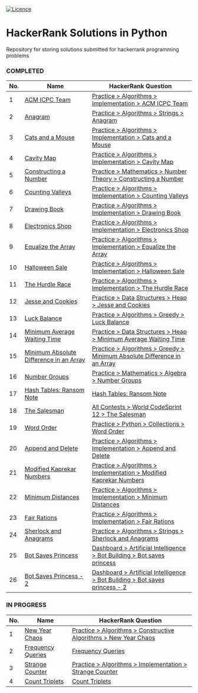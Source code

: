 [![Licence](https://img.shields.io/github/license/Ileriayo/markdown-badges?style=for-the-badge)](./LICENSE)


# HackerRank Solutions in Python
Repository for storing solutions submitted for hackerrank programming problems

### COMPLETED

| No. | Name                                                                                                     | HackerRank Question                                                                                                                                        | 
|-----|----------------------------------------------------------------------------------------------------------|------------------------------------------------------------------------------------------------------------------------------------------------------------|
| 1   | [ACM ICPC Team](./solutions/python/acm-icpc-team.py)                                                     | [Practice > Algorithms > Implementation > ACM ICPC Team](https://www.hackerrank.com/challenges/acm-icpc-team/problem)                                      |
| 2   | [Anagram](./solutions/python/anagram.py)                                                                 | [Practice > Algorithms > Strings > Anagram](https://www.hackerrank.com/challenges/anagram/problem)                                                         |
| 3   | [Cats and a Mouse](./solutions/python/cats-and-a-mouse.py)                                               | [Practice > Algorithms > Implementation > Cats and a Mouse](https://www.hackerrank.com/challenges/cats-and-a-mouse/problem)                                |
| 4   | [Cavity Map](./solutions/python/cavity-map.py)                                                           | [Practice > Algorithms > Implementation > Cavity Map](https://www.hackerrank.com/challenges/cavity-map/problem)                                            |
| 5   | [Constructing a Number](./solutions/python/constructing-a-number.py)                                     | [Practice > Mathematics > Number Theory > Constructing a Number](https://www.hackerrank.com/challenges/constructing-a-number/problem)                      |
| 6   | [Counting Valleys](./solutions/python/counting-valleys.py)                                               | [Practice > Algorithms > Implementation > Counting Valleys](https://www.hackerrank.com/challenges/counting-valleys/problem)                                |
| 7   | [Drawing Book](./solutions/python/drawing-book.py)                                                       | [Practice > Algorithms > Implementation > Drawing Book](https://www.hackerrank.com/challenges/drawing-book/problem)                                        |
| 8   | [Electronics Shop](./solutions/python/electronics-shop.py)                                               | [Practice > Algorithms > Implementation > Electronics Shop](https://www.hackerrank.com/challenges/electronics-shop/problem)                                |
| 9   | [Equalize the Array](./solutions/python/equalize-the-array.py)                                           | [Practice > Algorithms > Implementation > Equalize the Array](https://www.hackerrank.com/challenges/equality-in-a-array/problem)                           |
| 10  | [Halloween Sale](./solutions/python/halloween-sale.py)                                                   | [Practice > Algorithms > Implementation > Halloween Sale](https://www.hackerrank.com/challenges/halloween-sale/problem)                                    |
| 11  | [The Hurdle Race](./solutions/python/the-hurdle-race.py)                                                 | [Practice > Algorithms > Implementation > The Hurdle Race](https://www.hackerrank.com/challenges/the-hurdle-race/problem)                                  |
| 12  | [Jesse and Cookies](./solutions/python/jesse-and-cookies.py)                                             | [Practice > Data Structures > Heap > Jesse and Cookies](https://www.hackerrank.com/challenges/jesse-and-cookies/problem)                                   |
| 13  | [Luck Balance](./solutions/python/luck-balance.py)                                                       | [Practice > Algorithms > Greedy > Luck Balance](https://www.hackerrank.com/challenges/luck-balance/)                                                       |
| 14  | [Minimum Average Waiting Time](./solutions/python/minimum-average-waiting-time.py)                       | [Practice > Data Structures > Heap > Minimum Average Waiting Time](https://www.hackerrank.com/challenges/minimum-average-waiting-time/problem)             |
| 15  | [Minimum Absolute Difference in an Array](./solutions/python/minimum-absolute-difference-in-an-array.py) | [Practice > Algorithms > Greedy > Minimum Absolute Difference in an Array](https://www.hackerrank.com/challenges/minimum-absolute-difference-in-an-array/) |
| 16  | [Number Groups](./solutions/python/number-groups.py)                                                     | [Practice > Mathematics > Algebra > Number Groups](https://www.hackerrank.com/challenges/number-groups/problem)                                            |
| 17  | [Hash Tables: Ransom Note](./solutions/python/ransom-note.py)                                            | [Hash Tables: Ransom Note](https://www.hackerrank.com/challenges/ctci-ransom-note/problem)                                                                 |
| 18  | [The Salesman](./solutions/python/the-salesman.py)                                                       | [All Contests > World CodeSprint 12 > The Salesman](https://www.hackerrank.com/contests/world-codesprint-12/challenges/the-salesman/problem)               |
| 19  | [Word Order](./solutions/python/word-order.py)                                                           | [Practice > Python > Collections > Word Order](https://www.hackerrank.com/challenges/word-order/problem)                                                   |
| 20  | [Append and Delete](./solutions/python/append-and-delete.py)                                             | [Practice > Algorithms > Implementation > Append and Delete](https://www.hackerrank.com/challenges/append-and-delete/problem)                              |
| 21  | [Modified Kaprekar Numbers](./solutions/python/modified-kaprekar-numbers.py)                             | [Practice > Algorithms > Implementation > Modified Kaprekar Numbers](https://www.hackerrank.com/challenges/kaprekar-numbers/problem)                       |
| 22  | [Minimum Distances](./solutions/python/minimum-distances.py)                                             | [Practice > Algorithms > Implementation > Minimum Distances](https://www.hackerrank.com/challenges/minimum-distances/problem)                              |
| 23  | [Fair Rations](./solutions/python/fair-rations.py)                                                       | [Practice > Algorithms > Implementation > Fair Rations](https://www.hackerrank.com/challenges/fair-rations/problem)                                        |
| 24  | [Sherlock and Anagrams](./solutions/python/sherlock-and-anagrams.py)                                     | [Practice > Algorithms > Strings > Sherlock and Anagrams](https://www.hackerrank.com/challenges/sherlock-and-anagrams/problem)                             |
| 25  | [Bot Saves Princess](./solutions/python/save-princess.py)                                                | [Dashboard > Artificial Intelligence > Bot Building > Bot saves princess](https://www.hackerrank.com/challenges/saveprincess/problem)                      |
| 26  | [Bot Saves Princess - 2](./solutions/python/save-princess-2.py)                                          | [Dashboard > Artificial Intelligence > Bot Building > Bot saves princess - 2](https://www.hackerrank.com/challenges/saveprincess2/problem)                 |
<!---
| N/A | [Programming Competition](./solutions/python/programming-competition.py) | [Unknown Question] |
--->

### IN PROGRESS

| No. | Name                                                         | HackerRank Question                                                                                                              | 
|-----|--------------------------------------------------------------|----------------------------------------------------------------------------------------------------------------------------------|
| 1   | [New Year Chaos](./solutions/python/new-year-chaos.py)       | [Practice > Algorithms > Constructive Algorithms > New Year Chaos](https://www.hackerrank.com/challenges/new-year-chaos/problem) |
| 2   | [Frequency Queries](./solutions/python/frequency-queries.py) | [Frequency Queries](https://www.hackerrank.com/challenges/frequency-queries/problem)                                             |
| 3   | [Strange Counter](./solutions/python/strange-counter.py)     | [Practice > Algorithms > Implementation > Strange Counter](https://www.hackerrank.com/challenges/strange-code/problem)           |
| 4   | [Count Triplets](.solutions/python/count-triplets.py)        | [Count Triplets](https://www.hackerrank.com/challenges/count-triplets-1/problem)                                                 |

